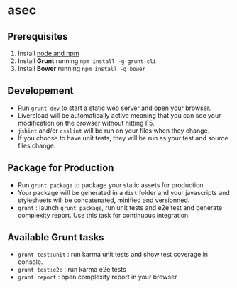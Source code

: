 asec
==================

## Prerequisites
1. Install [node and npm](http://www.nodejs.org)
2. Install **Grunt** running `npm install -g grunt-cli` 
3. Install **Bower** running `npm install -g bower`

## Developement
* Run `grunt dev` to start a static web server and open your browser.
* Livereload will be automatically active meaning that you can see your modification on the browser without hitting F5.
* `jshint` and/or `csslint` will be run on your files when they change.
* If you choose to have unit tests, they will be run as your test and source files change.

## Package for Production
* Run `grunt package` to package your static assets for production.
* Your package will be generated in a `dist` folder and your javascripts and stylesheets will be concatenated, minified and versionned.
* `grunt` : launch `grunt package`, run unit tests and e2e test and generate complexity report. Use this task for continuous integration.

## Available Grunt tasks
* `grunt test:unit` : run karma unit tests and show test coverage in console.
* `grunt test:e2e` : run karma e2e tests
* `grunt report` : open complexity report in your browser